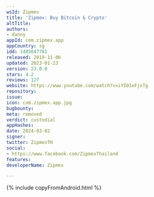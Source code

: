 ```yaml
---
wsId: Zipmex
title: 'Zipmex: Buy Bitcoin & Crypto'
altTitle: 
authors:
- danny
appId: com.zipmex.app
appCountry: sg
idd: 1485647781
released: 2019-11-06
updated: 2023-01-23
version: 23.0.0
stars: 4.2
reviews: 127
website: https://www.youtube.com/watch?v=iYI01eFjxTg
repository: 
issue: 
icon: com.zipmex.app.jpg
bugbounty: 
meta: removed
verdict: custodial
appHashes: 
date: 2024-03-02
signer: 
twitter: ZipmexTH
social:
- https://www.facebook.com/ZipmexThailand
features: 
developerName: Zipmex

---
```


{% include copyFromAndroid.html %}
